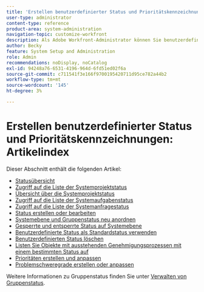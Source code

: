 ```yaml
---
title: 'Erstellen benutzerdefinierter Status und Prioritätskennzeichnungen: Artikelindex'
user-type: administrator
content-type: reference
product-area: system-administration
navigation-topic: customize-workfront
description: Als Adobe Workfront-Administrator können Sie benutzerdefinierte Status für Projekte, Aufgaben und Probleme erstellen. Diese können für Benutzende im gesamten Workfront-System oder für bestimmte Gruppen oder Untergruppen sein. Der Status eines Arbeitselements gibt seinen aktuellen Entwicklungsstand an.
author: Becky
feature: System Setup and Administration
role: Admin
recommendations: noDisplay, noCatalog
exl-id: 94248a76-6531-4196-964d-6fd51ed02f6a
source-git-commit: c711541f3e166f9700195420711d95ce782a44b2
workflow-type: tm+mt
source-wordcount: '145'
ht-degree: 3%

---
```


# Erstellen benutzerdefinierter Status und Prioritätskennzeichnungen: Artikelindex

Dieser Abschnitt enthält die folgenden Artikel:

* [Statusübersicht](../../../administration-and-setup/customize-workfront/creating-custom-status-and-priority-labels/statuses-overview.md)
* [Zugriff auf die Liste der Systemprojektstatus](../../../administration-and-setup/customize-workfront/creating-custom-status-and-priority-labels/project-statuses.md)
* [Übersicht über die Systemprojektstatus](../../../administration-and-setup/customize-workfront/creating-custom-status-and-priority-labels/system-project-statuses.md)
* [Zugriff auf die Liste der Systemaufgabenstatus](../../../administration-and-setup/customize-workfront/creating-custom-status-and-priority-labels/task-statuses.md)
* [Zugriff auf die Liste der Systemanfragestatus](../../../administration-and-setup/customize-workfront/creating-custom-status-and-priority-labels/issue-statuses.md)
* [Status erstellen oder bearbeiten](../../../administration-and-setup/customize-workfront/creating-custom-status-and-priority-labels/create-or-edit-a-status.md)
* [Systemebene und Gruppenstatus neu anordnen](../../../administration-and-setup/customize-workfront/creating-custom-status-and-priority-labels/reorder-system-statuses.md)
* [Gesperrte und entsperrte Status auf Systemebene](../../../administration-and-setup/customize-workfront/creating-custom-status-and-priority-labels/lock-or-unlock-a-custom-system-level-status.md)
* [Benutzerdefinierte Status als Standardstatus verwenden](../../../administration-and-setup/customize-workfront/creating-custom-status-and-priority-labels/use-custom-statuses-as-default-statuses.md)
* [Benutzerdefinierten Status löschen](../../../administration-and-setup/customize-workfront/creating-custom-status-and-priority-labels/delete-a-custom-status.md)
* [Listen Sie Objekte mit ausstehenden Genehmigungsprozessen mit einem bestimmten Status auf](../../../administration-and-setup/customize-workfront/creating-custom-status-and-priority-labels/list-objects-pending-approval-certain-status.md)
* [Prioritäten erstellen und anpassen](../../../administration-and-setup/customize-workfront/creating-custom-status-and-priority-labels/create-customize-priorities.md)
* [Problemschweregrade erstellen oder anpassen](../../../administration-and-setup/customize-workfront/creating-custom-status-and-priority-labels/create-customize-issue-severities.md)

Weitere Informationen zu Gruppenstatus finden Sie unter [Verwalten von Gruppenstatus](../../../administration-and-setup/manage-groups/manage-group-statuses/manage-group-statuses.md).
